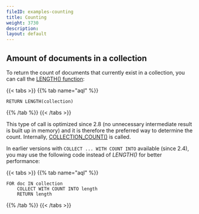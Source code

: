 ```yaml
---
fileID: examples-counting
title: Counting
weight: 3730
description: 
layout: default
---
```

## Amount of documents in a collection

To return the count of documents that currently exist in a collection,
you can call the [LENGTH() function](../functions/functions-array#length):

{{< tabs >}}
{{% tab name="aql" %}}
```aql
RETURN LENGTH(collection)
```
{{% /tab %}}
{{< /tabs >}}

This type of call is optimized since 2.8 (no unnecessary intermediate result
is built up in memory) and it is therefore the preferred way to determine the count.
Internally, [COLLECTION_COUNT()](../functions/functions-miscellaneous#collection_count) is called.

In earlier versions with `COLLECT ... WITH COUNT INTO` available (since 2.4),
you may use the following code instead of *LENGTH()* for better performance:

{{< tabs >}}
{{% tab name="aql" %}}
```aql
FOR doc IN collection
    COLLECT WITH COUNT INTO length
    RETURN length
```
{{% /tab %}}
{{< /tabs >}}
